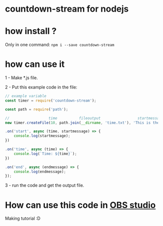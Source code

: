 # countdown-stream for nodejs

# how install ?

Only in one command: `npm i --save countdown-stream`

# how can use it

1 - Make \*.js file.

2 - Put this example code in the file:
```js
// example variable
const timer = require('countdown-stream');

const path = require('path');

//                  time          fileoutput                 startmessage (Optional)      endmessage (Optional)
new timer.createFile(10, path.join(__dirname, 'time.txt'), 'This is the start message', 'This is the en message')

.on('start', async (time, startmessage) => {
    console.log(startmessage);
})

.on('time', async (time) => {
    console.log(`Time: ${time}`);
})

.on('end', async (endmessage) => {
    console.log(endmessage);
});
```
 3 - run the code and get the output file.
 
 # How can use this code in [OBS studio](https://obsproject.com/)
 
 Making tutorial :D
